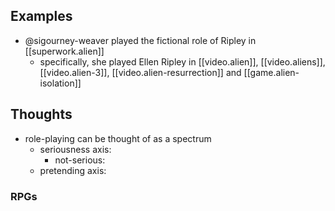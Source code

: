 
## Examples

- @sigourney-weaver played the fictional role of Ripley in [[superwork.alien]]
  - specifically, she played Ellen Ripley in [[video.alien]], [[video.aliens]], [[video.alien-3]], [[video.alien-resurrection]] and [[game.alien-isolation]]
  
## Thoughts

- role-playing can be thought of as a spectrum
  - seriousness axis:
    - not-serious: 
  - pretending axis:

### RPGs


